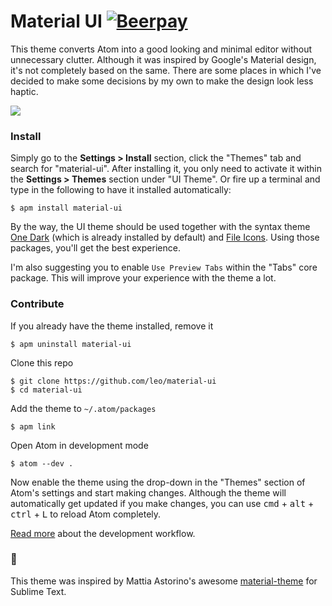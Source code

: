 # Material UI [![Beerpay](https://beerpay.io/leo/material-ui/badge.svg?style=flat)](https://beerpay.io/leo/material-ui)

This theme converts Atom into a good looking and minimal editor without unnecessary clutter. Although it was inspired by Google's Material design, it's not completely based on the same. There are some places in which I've decided to make some decisions by my own to make the design look less haptic.

<a href="https://raw.githubusercontent.com/leo/material-ui/screenshots/with-code.png" target="_blank">
  <img src="https://raw.githubusercontent.com/leo/material-ui/screenshots/with-code.png">
</a>

### Install

Simply go to the __Settings > Install__ section, click the "Themes" tab and search for "material-ui". After installing it, you only need to activate it within the __Settings > Themes__ section under "UI Theme". Or fire up a terminal and type in the following to have it installed automatically:

```
$ apm install material-ui
```

By the way, the UI theme should be used together with the syntax theme [One Dark][1] (which is already installed by default) and [File Icons][2]. Using those packages, you'll get the best experience.

I'm also suggesting you to enable `Use Preview Tabs` within the "Tabs" core package. This will improve your experience with the theme a lot.

### Contribute

If you already have the theme installed, remove it

```shell
$ apm uninstall material-ui
```

Clone this repo

```shell
$ git clone https://github.com/leo/material-ui
$ cd material-ui
```

Add the theme to `~/.atom/packages`

```shell
$ apm link
```

Open Atom in development mode

```shell
$ atom --dev .
```

Now enable the theme using the drop-down in the "Themes" section of Atom's settings and start making changes. Although the theme will automatically get updated if you make changes, you can use <kbd>cmd</kbd> + <kbd>alt</kbd> + <kbd>ctrl</kbd> + <kbd>L</kbd> to reload Atom completely.

[Read more][3] about the development workflow.

### :crown:

This theme was inspired by Mattia Astorino's awesome [material-theme][5] for Sublime Text.

[1]: https://atom.io/themes/one-dark-syntax
[2]: https://atom.io/packages/file-icons
[3]: https://atom.io/docs/latest/hacking-atom-creating-a-theme#development-workflow
[5]: https://github.com/equinusocio/material-theme

